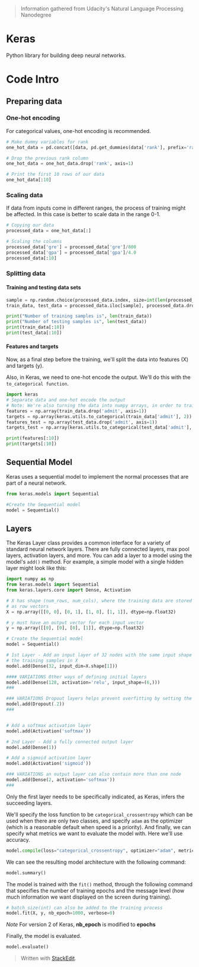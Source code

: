 > Information gathered from Udacity's Natural Language Processing Nanodegree

# Keras

Python library for building deep neural networks.


# Code Intro

## Preparing data

### One-hot encoding

For categorical values, one-hot encoding is recommended. 

```python
# Make dummy variables for rank
one_hot_data = pd.concat([data, pd.get_dummies(data['rank'], prefix='rank')], axis=1)

# Drop the previous rank column
one_hot_data = one_hot_data.drop('rank', axis=1)

# Print the first 10 rows of our data
one_hot_data[:10]
```

### Scaling data

If data from inputs come in different ranges, the process of training might be affected. In this case is better to scale data in the range 0-1.

```python
# Copying our data
processed_data = one_hot_data[:]

# Scaling the columns
processed_data['gre'] = processed_data['gre']/800
processed_data['gpa'] = processed_data['gpa']/4.0
processed_data[:10]
```

### Splitting data

#### Training and testing data sets

```python
sample = np.random.choice(processed_data.index, size=int(len(processed_data)*0.9), replace=False)
train_data, test_data = processed_data.iloc[sample], processed_data.drop(sample)

print("Number of training samples is", len(train_data))
print("Number of testing samples is", len(test_data))
print(train_data[:10])
print(test_data[:10])
```

#### Features and targets

Now, as a final step before the training, we'll split the data into features (X) and targets (y).

Also, in Keras, we need to one-hot encode the output. We'll do this with the  `to_categorical function`.

```python
import keras
# Separate data and one-hot encode the output
# Note: We're also turning the data into numpy arrays, in order to train the model in Keras
features = np.array(train_data.drop('admit', axis=1))
targets = np.array(keras.utils.to_categorical(train_data['admit'], 2))
features_test = np.array(test_data.drop('admit', axis=1))
targets_test = np.array(keras.utils.to_categorical(test_data['admit'], 2))

print(features[:10])
print(targets[:10])
```

## Sequential Model

Keras uses a sequential model to implement the normal processes that are part of a neural network.

```python
from keras.models import Sequential

#Create the Sequential model
model = Sequential()
```

## Layers

The Keras Layer class provides a common interface for a variety of standard neural network layers. There are fully connected layers, max pool layers, activation layers, and more. You can add a layer to a model using the model's  `add()`  method. For example, a simple model with a single hidden layer might look like this:

```python
import numpy as np
from keras.models import Sequential
from keras.layers.core import Dense, Activation

# X has shape (num_rows, num_cols), where the training data are stored
# as row vectors
X = np.array([[0, 0], [0, 1], [1, 0], [1, 1]], dtype=np.float32)

# y must have an output vector for each input vector
y = np.array([[0], [0], [0], [1]], dtype=np.float32)

# Create the Sequential model
model = Sequential()

# 1st Layer - Add an input layer of 32 nodes with the same input shape as
# the training samples in X
model.add(Dense(32, input_dim=X.shape[1]))

#### VARIATIONS Other ways of defining initial layers
model.add(Dense(128, activation='relu', input_shape=(6,)))
###

### VARIATIONS Dropout layers helps prevent overfitting by setting the value inside the function (rate) of inputs to 0. In the following example, the hidden layer would set 20% of inputs to 0 to avoid overfitting.
model.add(Dropout(.2))
###


# Add a softmax activation layer
model.add(Activation('softmax'))

# 2nd Layer - Add a fully connected output layer
model.add(Dense(1))

# Add a sigmoid activation layer
model.add(Activation('sigmoid'))

### VARIATIONS an output layer can also contain more than one node
model.add(Dense(2, activation='softmax'))
###
```
Only the first layer needs to be specifically indicated, as Keras, infers the succeeding layers.

We'll specify the loss function to be  `categorical_crossentropy`  which can be used when there are only two classes, and specify  `adam`  as the optimizer (which is a reasonable default when speed is a priority). And finally, we can specify what metrics we want to evaluate the model with. Here we'll use accuracy.

```python
model.compile(loss="categorical_crossentropy", optimizer="adam", metrics = ["accuracy"])
```

We can see the resulting model architecture with the following command:

```python
model.summary()
```

The model is trained with the  `fit()`  method, through the following command that specifies the number of training epochs and the message level (how much information we want displayed on the screen during training).

```python
# batch_size(int) can also be added to the training process 
model.fit(X, y, nb_epoch=1000, verbose=0)
```
*Note* For version 2 of Keras, **nb_epoch** is modified to **epochs**

Finally, the model is evaluated.
```python
model.evaluate()
```

> Written with [StackEdit](https://stackedit.io/).
<!--stackedit_data:
eyJoaXN0b3J5IjpbLTE3OTk1MTYyNzcsLTgwNjczNDY3NiwxMT
gwNDA3OTAsLTE0NTY1MDg2MDhdfQ==
-->